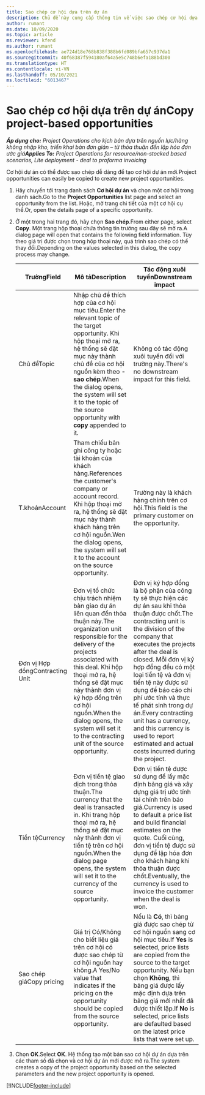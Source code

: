```yaml
---
title: Sao chép cơ hội dựa trên dự án
description: Chủ đề này cung cấp thông tin về việc sao chép cơ hội dựa trên dự án trong Project Operations.
author: rumant
ms.date: 10/09/2020
ms.topic: article
ms.reviewer: kfend
ms.author: rumant
ms.openlocfilehash: ae724d18e768b838f388b6fd089bfa657c937da1
ms.sourcegitcommit: 40f68387f594180af64a5e5c748b6efa188bd300
ms.translationtype: HT
ms.contentlocale: vi-VN
ms.lasthandoff: 05/10/2021
ms.locfileid: "6013467"
---
```

# <a name="copy-project-based-opportunities"></a><span data-ttu-id="e8070-103">Sao chép cơ hội dựa trên dự án</span><span class="sxs-lookup"><span data-stu-id="e8070-103">Copy project-based opportunities</span></span>

<span data-ttu-id="e8070-104">_**Áp dụng cho:** Project Operations cho kịch bản dựa trên nguồn lực/hàng không nhập kho, triển khai bản đơn giản – từ thỏa thuận đến lập hóa đơn ước giá_</span><span class="sxs-lookup"><span data-stu-id="e8070-104">_**Applies To:** Project Operations for resource/non-stocked based scenarios, Lite deployment - deal to proforma invoicing_</span></span>


<span data-ttu-id="e8070-105">Cơ hội dự án có thể được sao chép dễ dàng để tạo cơ hội dự án mới.</span><span class="sxs-lookup"><span data-stu-id="e8070-105">Project opportunities can easily be copied to create new project opportunities.</span></span> 

1. <span data-ttu-id="e8070-106">Hãy chuyển tới trang danh sách **Cơ hội dự án** và chọn một cơ hội trong danh sách.</span><span class="sxs-lookup"><span data-stu-id="e8070-106">Go to the **Project Opportunities** list page and select an opportunity from the list.</span></span> <span data-ttu-id="e8070-107">Hoặc, mở trang chi tiết của một cơ hội cụ thể.</span><span class="sxs-lookup"><span data-stu-id="e8070-107">Or, open the details page of a specific opportunity.</span></span> 
2. <span data-ttu-id="e8070-108">Ở một trong hai trang đó, hãy chọn **Sao chép**.</span><span class="sxs-lookup"><span data-stu-id="e8070-108">From either page, select **Copy**.</span></span> <span data-ttu-id="e8070-109">Một trang hộp thoại chứa thông tin trường sau đây sẽ mở ra.</span><span class="sxs-lookup"><span data-stu-id="e8070-109">A dialog page will open that contains the following field information.</span></span> <span data-ttu-id="e8070-110">Tùy theo giá trị được chọn trong hộp thoại này, quá trình sao chép có thể thay đổi.</span><span class="sxs-lookup"><span data-stu-id="e8070-110">Depending on the values selected in this dialog, the copy process may change.</span></span>

    | <span data-ttu-id="e8070-111">**Trường**</span><span class="sxs-lookup"><span data-stu-id="e8070-111">**Field**</span></span> | <span data-ttu-id="e8070-112">**Mô tả**</span><span class="sxs-lookup"><span data-stu-id="e8070-112">**Description**</span></span> | <span data-ttu-id="e8070-113">**Tác động xuôi tuyến**</span><span class="sxs-lookup"><span data-stu-id="e8070-113">**Downstream impact**</span></span> |
    | --- | --- | --- |
    | <span data-ttu-id="e8070-114">Chủ đề</span><span class="sxs-lookup"><span data-stu-id="e8070-114">Topic</span></span> | <span data-ttu-id="e8070-115">Nhập chủ đề thích hợp của cơ hội mục tiêu.</span><span class="sxs-lookup"><span data-stu-id="e8070-115">Enter the relevant topic of the target opportunity.</span></span> <span data-ttu-id="e8070-116">Khi hộp thoại mở ra, hệ thống sẽ đặt mục này thành chủ đề của cơ hội nguồn kèm theo **- sao chép**.</span><span class="sxs-lookup"><span data-stu-id="e8070-116">When the dialog opens, the system will set it to the topic of the source opportunity with **copy** appended to it.</span></span> | <span data-ttu-id="e8070-117">Không có tác động xuôi tuyến đối với trường này.</span><span class="sxs-lookup"><span data-stu-id="e8070-117">There's no downstream impact for this field.</span></span> |
    | <span data-ttu-id="e8070-118">T.khoản</span><span class="sxs-lookup"><span data-stu-id="e8070-118">Account</span></span> | <span data-ttu-id="e8070-119">Tham chiếu bản ghi công ty hoặc tài khoản của khách hàng.</span><span class="sxs-lookup"><span data-stu-id="e8070-119">References the customer's company or account record.</span></span> <span data-ttu-id="e8070-120">Khi hộp thoại mở ra, hệ thống sẽ đặt mục này thành khách hàng trên cơ hội nguồn.</span><span class="sxs-lookup"><span data-stu-id="e8070-120">Wen the dialog opens, the system will set it to the account on the source opportunity.</span></span> | <span data-ttu-id="e8070-121">Trường này là khách hàng chính trên cơ hội.</span><span class="sxs-lookup"><span data-stu-id="e8070-121">This field is the primary customer on the opportunity.</span></span> |
    | <span data-ttu-id="e8070-122">Đơn vị Hợp đồng</span><span class="sxs-lookup"><span data-stu-id="e8070-122">Contracting Unit</span></span> | <span data-ttu-id="e8070-123">Đơn vị tổ chức chịu trách nhiệm bàn giao dự án liên quan đến thỏa thuận này.</span><span class="sxs-lookup"><span data-stu-id="e8070-123">The organization unit responsible for the delivery of the projects associated with this deal.</span></span> <span data-ttu-id="e8070-124">Khi hộp thoại mở ra, hệ thống sẽ đặt mục này thành đơn vị ký hợp đồng trên cơ hội nguồn.</span><span class="sxs-lookup"><span data-stu-id="e8070-124">When the dialog opens, the system will set it to the contracting unit of the source opportunity.</span></span> | <span data-ttu-id="e8070-125">Đơn vị ký hợp đồng là bộ phận của công ty sẽ thực hiện các dự án sau khi thỏa thuận được chốt.</span><span class="sxs-lookup"><span data-stu-id="e8070-125">The contracting unit is the division of the company that executes the projects after the deal is closed.</span></span> <span data-ttu-id="e8070-126">Mỗi đơn vị ký hợp đồng đều có một loại tiền tệ và đơn vị tiền tệ này được sử dụng để báo cáo chi phí ước tính và thực tế phát sinh trong dự án.</span><span class="sxs-lookup"><span data-stu-id="e8070-126">Every contracting unit has a currency, and this currency is used to report estimated and actual costs incurred during the project.</span></span> |
    | <span data-ttu-id="e8070-127">Tiền tệ</span><span class="sxs-lookup"><span data-stu-id="e8070-127">Currency</span></span> | <span data-ttu-id="e8070-128">Đơn vị tiền tệ giao dịch trong thỏa thuận.</span><span class="sxs-lookup"><span data-stu-id="e8070-128">The currency that the deal is transacted in.</span></span> <span data-ttu-id="e8070-129">Khi trang hộp thoại mở ra, hệ thống sẽ đặt mục này thành đơn vị tiền tệ trên cơ hội nguồn.</span><span class="sxs-lookup"><span data-stu-id="e8070-129">When the dialog page opens, the system will set it to the currency of the source opportunity.</span></span> | <span data-ttu-id="e8070-130">Đơn vị tiền tệ được sử dụng để lấy mặc định bảng giá và xây dựng giá trị ước tính tài chính trên báo giá.</span><span class="sxs-lookup"><span data-stu-id="e8070-130">Currency is used to default a price list and build financial estimates on the quote.</span></span> <span data-ttu-id="e8070-131">Cuối cùng, đơn vị tiền tệ được sử dụng để lập hóa đơn cho khách hàng khi thỏa thuận được chốt.</span><span class="sxs-lookup"><span data-stu-id="e8070-131">Eventually, the currency is used to invoice the customer when the deal is won.</span></span> |
    | <span data-ttu-id="e8070-132">Sao chép giá</span><span class="sxs-lookup"><span data-stu-id="e8070-132">Copy pricing</span></span> | <span data-ttu-id="e8070-133">Giá trị Có/Không cho biết liệu giá trên cơ hội có được sao chép từ cơ hội nguồn hay không.</span><span class="sxs-lookup"><span data-stu-id="e8070-133">A Yes/No value that indicates if the pricing on the opportunity should be copied from the source opportunity.</span></span> | <span data-ttu-id="e8070-134">Nếu là **Có**, thì bảng giá được sao chép từ cơ hội nguồn sang cơ hội mục tiêu.</span><span class="sxs-lookup"><span data-stu-id="e8070-134">If **Yes** is selected, price lists are copied from the source to the target opportunity.</span></span> <span data-ttu-id="e8070-135">Nếu bạn chọn **Không**, thì bảng giá được lấy mặc định dựa trên bảng giá mới nhất đã được thiết lập.</span><span class="sxs-lookup"><span data-stu-id="e8070-135">If **No** is selected, price lists are defaulted based on the latest price lists that were set up.</span></span> |

3. <span data-ttu-id="e8070-136">Chọn **OK**.</span><span class="sxs-lookup"><span data-stu-id="e8070-136">Select **OK**.</span></span> <span data-ttu-id="e8070-137">Hệ thống tạo một bản sao cơ hội dự án dựa trên các tham số đã chọn và cơ hội dự án mới được mở ra.</span><span class="sxs-lookup"><span data-stu-id="e8070-137">The system creates a copy of the project opportunity based on the selected parameters and the new project opportunity is opened.</span></span>


[!INCLUDE[footer-include](../includes/footer-banner.md)]